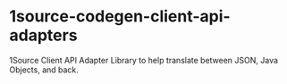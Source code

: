 # 1source-codegen-client-api-adapters
1Source Client API Adapter Library to help translate between JSON, Java Objects, and back.
